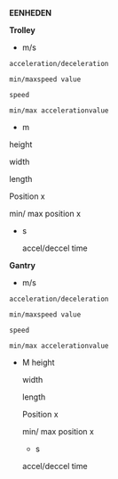 **EENHEDEN**

**Trolley**
  -  m/s

    acceleration/deceleration

    min/maxspeed value
    
    speed
    
    min/max accelerationvalue

  - m

  height

  width
  
  length
  
  Position x
  
  min/ max position x

  - s
    
    accel/deccel time
    
**Gantry**
  -  m/s
    
    acceleration/deceleration
    
    min/maxspeed value
    
    speed
    
    min/max accelerationvalue

  - M
    height
    
    width
    
    length
    
    Position x
    
    min/ max position x

    - s
    
    accel/deccel time
